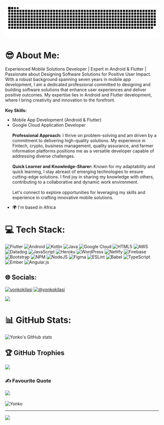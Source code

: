 ![Snake animation](https://raw.githubusercontent.com/yonkokilasi/yonkokilasi/output/github-contribution-grid-snake.svg)
# 😎 About Me:
Experienced Mobile Solutions Developer | Expert in Android & Flutter | Passionate about Designing Software Solutions for Positive User Impact.
With a robust background spanning seven years in mobile app development, I am a dedicated professional committed to designing and building software solutions that enhance user experiences and deliver positive outcomes. My expertise lies in Android and Flutter development, where I bring creativity and innovation to the forefront.
<br> <br>
**Key Skills:**
- Mobile App Development (Android & Flutter)
- Google Cloud Application Developer
<br> <br>
**Professional Approach:**
I thrive on problem-solving and am driven by a commitment to delivering high-quality solutions. My experience in Fintech, crypto, business management, quality assurance, and farmer information platforms positions me as a versatile developer capable of addressing diverse challenges.
<br> <br>
**Quick Learner and Knowledge-Sharer:**
Known for my adaptability and quick learning, I stay abreast of emerging technologies to ensure cutting-edge solutions. I find joy in sharing my knowledge with others, contributing to a collaborative and dynamic work environment.
<br> <br>
Let's connect to explore opportunities for leveraging my skills and experience in crafting innovative mobile solutions.

*   🌍  I'm based in Africa

# 💻 Tech Stack:
![Flutter](https://img.shields.io/badge/Flutter-%2302569B.svg?style=for-the-badge&logo=Flutter&logoColor=white) ![Android](https://img.shields.io/badge/Android-3DDC84?style=for-the-badge&logo=android&logoColor=white) ![Kotlin](https://img.shields.io/badge/kotlin-%237F52FF.svg?style=for-the-badge&logo=kotlin&logoColor=white) ![Java](https://img.shields.io/badge/java-%23ED8B00.svg?style=for-the-badge&logo=openjdk&logoColor=white) ![Google Cloud](https://img.shields.io/badge/GoogleCloud-%234285F4.svg?style=for-the-badge&logo=google-cloud&logoColor=white) ![HTML5](https://img.shields.io/badge/html5-%23E34F26.svg?style=for-the-badge&logo=html5&logoColor=white) ![AWS](https://img.shields.io/badge/AWS-%23FF9900.svg?style=for-the-badge&logo=amazon-aws&logoColor=white) ![Datadog](https://img.shields.io/badge/datadog-%23632CA6.svg?style=for-the-badge&logo=datadog&logoColor=white) ![JavaScript](https://img.shields.io/badge/javascript-%23323330.svg?style=for-the-badge&logo=javascript&logoColor=%23F7DF1E) ![Heroku](https://img.shields.io/badge/heroku-%23430098.svg?style=for-the-badge&logo=heroku&logoColor=white) ![WordPress](https://img.shields.io/badge/WordPress-%23117AC9.svg?style=for-the-badge&logo=WordPress&logoColor=white) ![Netlify](https://img.shields.io/badge/netlify-%23000000.svg?style=for-the-badge&logo=netlify&logoColor=#00C7B7) ![Firebase](https://img.shields.io/badge/firebase-%23039BE5.svg?style=for-the-badge&logo=firebase) ![Bootstrap](https://img.shields.io/badge/bootstrap-%23563D7C.svg?style=for-the-badge&logo=bootstrap&logoColor=white) ![NPM](https://img.shields.io/badge/NPM-%23000000.svg?style=for-the-badge&logo=npm&logoColor=white) ![NodeJS](https://img.shields.io/badge/node.js-6DA55F?style=for-the-badge&logo=node.js&logoColor=white) ![Figma](https://img.shields.io/badge/figma-%23F24E1E.svg?style=for-the-badge&logo=figma&logoColor=white) ![ESLint](https://img.shields.io/badge/ESLint-4B3263?style=for-the-badge&logo=eslint&logoColor=white) ![Babel](https://img.shields.io/badge/Babel-F9DC3e?style=for-the-badge&logo=babel&logoColor=black) ![TypeScript](https://img.shields.io/badge/typescript-%23007ACC.svg?style=for-the-badge&logo=typescript&logoColor=white) ![Ember](https://img.shields.io/badge/ember-1C1E24?style=for-the-badge&logo=ember.js&logoColor=#D04A37) ![Angular.js](https://img.shields.io/badge/angular.js-%23E23237.svg?style=for-the-badge&logo=angularjs&logoColor=white)

## 🌐 Socials:
<p align="left">

<a href="https://www.linkedin.com/in/joseph-kilasi/" target="blank"><img align="center" src="https://raw.githubusercontent.com/rahuldkjain/github-profile-readme-generator/master/src/images/icons/Social/linked-in-alt.svg" alt="yonkokilasi" height="30" width="40" /></a>
<a href="https://stackoverflow.com/users/8490117/yonko-kilasi" target="blank"><img align="center" src="https://stackoverflow.design/assets/img/logos/so/logo-stackoverflow.svg" alt="@yonkokilasi" /></a>
</p>

![](https://raw.githubusercontent.com/Subhampreet/Subhampreet/master/media/header_.png)

# 📊 GitHub Stats:
![Yonko's GitHub stats](https://github-readme-stats.vercel.app/api?username=yonkokilasi&show_icons=true&theme=radical)


## 🏆 GitHub Trophies
![](https://github-profile-trophy.vercel.app/?username=Yonkokilasi&theme=gruvbox&no-frame=true&no-bg=false&margin-w=4)
<!-- <img align="right" alt="Coding" width="120" top="0" src="./images/business-3d-young-man-standing-with-laptop.png"> -->

### ✍️ Favourite Quote
![](https://quotes-github-readme.vercel.app/api?type=horizontal&theme=radical)

<p><img align="center" src="https://github-readme-streak-stats.herokuapp.com/?user=YonkoKilasi&" alt="Yonko" /></p>

---
[![](https://visitcount.itsvg.in/api?id=yonkokilasi&label=Profile%20Views&color=2&icon=1&pretty=true)](https://visitcount.itsvg.in)